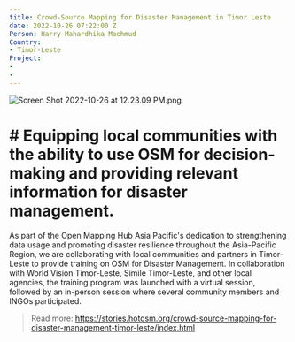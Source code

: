 ```yaml
---
title: Crowd-Source Mapping for Disaster Management in Timor Leste
date: 2022-10-26 07:22:00 Z
Person: Harry Mahardhika Machmud
Country:
- Timor-Leste
Project:
- 
- 
---
```


![Screen Shot 2022-10-26 at 12.23.09 PM.png](/uploads/Screen%20Shot%202022-10-26%20at%2012.23.09%20PM.png)


# # Equipping local communities with the ability to use OSM for decision-making and providing relevant information for disaster management.

>
> 

As part of the Open Mapping Hub Asia Pacific's dedication to strengthening data usage and promoting disaster resilience throughout the Asia-Pacific Region, we are collaborating with local communities and partners in Timor-Leste to provide training on OSM for Disaster Management. In collaboration with World Vision Timor-Leste, Simile Timor-Leste, and other local agencies, the training program was launched with a virtual session, followed by an in-person session where several community members and INGOs participated.


> Read more: https://stories.hotosm.org/crowd-source-mapping-for-disaster-management-timor-leste/index.html

